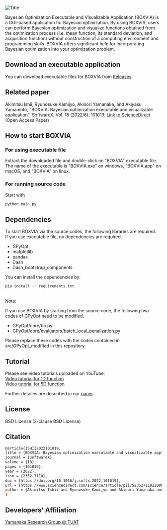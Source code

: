 ![Title](./src/assets/title.png "Title") <br>

Bayesian Optimization Executable and Visualizable Application (BOXVIA) is a GUI-based application for Bayesian optimization. By using BOXVIA, users can perform Bayesian optimization and visualize functions obtained from the optimization process (i.e. mean function, its standard deviation, and acquisition function) without construction of a computing environment and programming skills. BOXVIA offers significant help for incorporating Bayesian optimization into your optimization problem.

## Download an executable application
You can download executable files for BOXVIA from [Releases](https://github.com/Yamanaka-Lab-TUAT/BOXVIA/releases).

## Related paper
Akimitsu Ishii, Ryunosuke Kamijyo, Akinori Yamanaka, and Akiyasu Yamamoto, "BOXVIA: Bayesian optimization executable and visualizable application", SoftwareX, Vol. 18 (2022/6), 101019. [Link to ScienceDirect](https://doi.org/10.1016/j.softx.2022.101019) (Open Access Paper)

## How to start BOXVIA
### For using executable file
Extract the downloaded file and double-click on "BOXVIA" executable file. <br>
The name of the executable is "BOXVIA.exe" on windows, "BOXVIA.app" on macOS, and "BOXVIA" on linux.

### For running source code
 Start with
```bash
python main.py
```

## Dependencies 
To start BOXVIA via the source codes, the following libraries are required. <br>
If you use executable file, no dependencies are required. <br>

- GPyOpt
- matplotlib
- pandas
- Dash
- Dash_bootstrap_components


You can install the dependencies by:
```bash
pip install -r requirements.txt
```
<br>
Note: <br>

If you use BOXVIA by starting from the source code, the following two codes of
[GPyOpt](https://github.com/SheffieldML/GPyOpt) need to be modified. <br>

- GPyOpt/core/bo.py
- GPyOpt/core/evaluators/batch_local_penalization.py

Please replace these codes with the codes contained in src/GPyOpt_modified in this repository.


## Tutorial
Please see video tutorials uploaded on YouTube. <br>
[Video tutorial for 1D function](https://www.youtube.com/watch?v=ljzGmVSf16U) <br>
[Video tutorial for 5D function](https://www.youtube.com/watch?v=merYNmawvkw) <br>

Further detailes are described in our [paper](https://doi.org/10.1016/j.softx.2022.101019).

## License
BSD License (3-clause BSD License)

## Citation
```bash
@article{ISHII2022101019,
title = {BOXVIA: Bayesian optimization executable and visualizable application},
journal = {SoftwareX},
volume = {18},
pages = {101019},
year = {2022},
issn = {2352-7110},
doi = {https://doi.org/10.1016/j.softx.2022.101019},
url = {https://www.sciencedirect.com/science/article/pii/S2352711022000243},
author = {Akimitsu Ishii and Ryunosuke Kamijyo and Akinori Yamanaka and Akiyasu Yamamoto},
}
```

## Developers' Affiliation
[Yamanaka Research Group @ TUAT](http://web.tuat.ac.jp/~yamanaka/)
